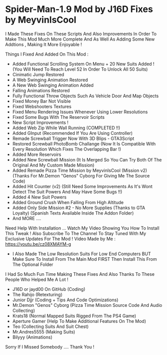 # Spider-Man-1.9 Mod by J16D Fixes by MeyvinIsCool
I Made These Fixes On These Scripts And Also Improvements In Order To Make This Mod Much More Complete And As Well As Adding Some New Addtions , Making It More Enjoyable !

Things I Fixed And Added On This Mod :

- Added Functional Scrolling System On Menu + 20 New Suits Added ! (You Will Need To Reach Level 52 In Order To Unlock All 50 Suits)
- Cinimatic Jump Restored
- A Web Swinging Animation Restored
- A New Web Swinging Animation Added
- Falling Animations Restored
- Fully Functional Throw Objects Such As Vehicle Door And Map Objects
- Fixed Money Bar Not Visible
- Fixed Webshooters Textures
- Fixed Menu Rendering Issues Whenever Using Lower Resolutions
- Fixed Some Bugs With The Reservoir Scripts
- New Script Improvements !
- Added Web Zip While Wall Running (COMPLETED !!)
- Added GInput (Recommended If You Are Using Controller)
- Remade Screwball Trigger Now With 3D Blips - GTA3Script 
- Restored Screwball PhotoBomb Challange (Now It Is Compatible With Every Resolution Which Fixes The Overlapping Bar !)
- Added More Reservoirs
- Added New Screwball Mission (It Is Merged So You Can Try Both Of The Original And My Custom Made Mission)
- Added Remade Pizza Time Mission by MeyvinIsCool (Mission v2) (Thanks For Mr.Demon "Genos" Cyborg For Giving Me The Source Code)
- Added Hit Counter (v2) (Still Need Some Improvements As It's Wont Detect The Suit Powers And May Have Some Bugs !!)
- Added 4 New Suit Powers 
- Added Ground Crush When Falling From High Altitude
- Added Only Side Mission #2 - No More Supplies (Thanks to GTA Loyalty) (Spanish Texts Available Inside The Addon Folder)
- And MORE ....

Need Help With Installation ... Watch My Video Showing You How To Install This Tweak ! Also Subscribe To The Channel To Stay Tuned With My Exclusive Updates For The Mod !
Video Made by Me : https://youtu.be/cz08XMAYM-g
	
- I Also Made The Low Resolution Suits For Low End Computers BUT Make Sure To Install From The Main Mod FIRST Then Install This From The Optional Folder

I Had So Much Fun Time Making These Fixes And Also Thanks To These People Who Helped Me A Lot !

- J16D or jayd00 On GitHub (Coding)
- The Rahijo (Retexturing)
- Junior Djjr (Coding + Tips And Code Optimizations)
- Mr.Demon "Genos" Cyborg (Pizza Time Mission Source Code And Audio Collecting)
- Krats18 (Normal Mapped Suits Rigged From The PS4 Game)
- Aperture Gamer (Help To Make Additional Features On The Mod)
- Teo (Collecting Suits And Suit Chest)
- Mr.Andres5555 (Making Suits)
- Bilyyy (Animations)

Sorry If I Missed Somebody .... Thank You !
